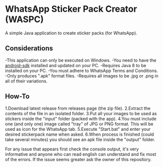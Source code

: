# WhatsApp Sticker Pack Creator (WASPC)

A simple Java application to create sticker packs (for WhatsApp).

## Considerations

-This application can only be executed on Windows.
-You need to have the [android-sdk](https://developer.android.com/studio/?hl=es-419#downloads) installed and updated on your PC.
-Requires Java 8 to be installed on your PC.
-You must adhere to WhatsApp Terms and Conditions.
-Only produces ".apk" format files.
-Requires all images to be .jpg or .png in all of their variations.


## How-To

1.Download latest release from releases page (the zip file).
2.Extract the contents of the file in an isolated folder.
3.Put all your images to be used as stickers inside the "input" folder (packed with the app).
4.You must include one (and only one) image called "tray" of JPG or PNG format. This will be used as icon for the WhatsApp tab.
5.Execute "Start.bat" and enter your desired stickerpack name when asked.
6.When process is finished (could take several minutes) you should see an apk file inside the "output" folder.

For any issue that appears first check the console output, it's very informative and anyone who can read english can understand and fix most of the errors. If the issue seems greater ask the owner of this repository.
